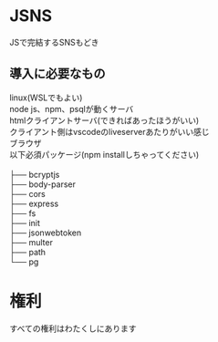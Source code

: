 # JSNS
JSで完結するSNSもどき<br>

## 導入に必要なもの
linux(WSLでもよい)<br>
node js、npm、psqlが動くサーバ<br>
htmlクライアントサーバ(できればあったほうがいい)<br>
クライアント側はvscodeのliveserverあたりがいい感じ<br>
ブラウザ<br>
以下必須パッケージ(npm installしちゃってください)<br>
<br>
├── bcryptjs<br>
├── body-parser<br>
├── cors<br>
├── express<br>
├── fs<br>
├── init<br>
├── jsonwebtoken<br>
├── multer<br>
├── path<br>
└── pg<br>

# 権利
すべての権利はわたくしにあります<br>
